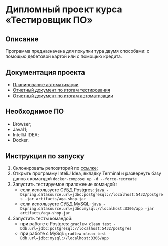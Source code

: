 # Дипломный проект курса «Тестировщик ПО»

## Описание

Программа предназначена для покупки тура двумя способами: с помощью дебетовой картой или с помощью кредита.

## Документация проекта
* [Планирование автоматизации]()
* [Отчетный документ по итогам тестирования]()
* [Отчетный документ по итогам автоматизации]()

## Необходимое ПО
* Browser;
* Java11; 
* IntelliJ IDEA;
* Docker.

## Инструкция по запуску
1. Склонировать репозиторий по [ссылке]();
1. Открыть программу InteliJ Idea, вкладку Terminal и развернуть базу данных командой  `docker-compose up -d --force-recreate`
1. Запустить тестируемое приложение командой :
    * если используете СУБД Postgres: `java -Dspring.datasource.url=jdbc:postgresql://localhost:5432/postgres -jar artifacts/aqa-shop.jar`
    * если используете СУБД MySQL: `java -Dspring.datasource.url=jdbc:mysql://localhost:3306/app -jar artifacts/aqa-shop.jar`
1. Запустить тесты командой:
    * при работе с Postgres: `gradlew clean test -Ddb.url=jdbc:postgresql://localhost:5432/postgres`
    * при работе с MySql: `gradlew clean test -Ddb.url=jdbc:mysql://localhost:3306/app`